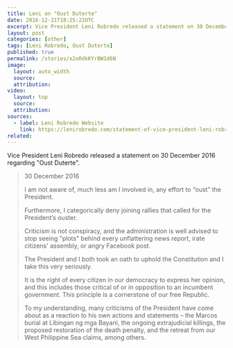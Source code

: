 ```yaml
---
title: Leni on "Oust Duterte"
date: 2016-12-31T18:25:22UTC
excerpt: Vice President Leni Robredo released a statement on 30 December 2016 regarding "Oust Duterte".
layout: post
categories: [other]
tags: [Leni Robredo, Oust Duterte]
published: true
permalink: /stories/x2oRdkKYrBW1d6N
image:
  layout: auto_width
  source: 
  attribution: 
video:
  layout: top
  source: 
  attribution: 
sources:
  - label: Leni Robredo Website
    link: https://lenirobredo.com/statement-of-vice-president-leni-robredo-2/
related:
---
```


Vice President Leni Robredo released a statement on 30 December 2016 regarding "Oust Duterte".

> 30 December 2016
> 
> I am not aware of, much less am I involved in, any effort to “oust” the President.
> 
> Furthermore, I categorically deny joining rallies that called for the President’s ouster.
> 
> Criticism is not conspiracy, and the administration is well advised to stop seeing "plots" behind every unflattering news report, irate citizens' assembly, or angry Facebook post.
> 
> The President and I both took an oath to uphold the Constitution and I take this very seriously.
> 
> It is the right of every citizen in our democracy to express her opinion, and this includes those critical of or in opposition to an incumbent government. This principle is a cornerstone of our free Republic.
> 
> To my understanding, many criticisms of the President have come about as a reaction to his own actions and statements – the Marcos burial at Libingan ng mga Bayani, the ongoing extrajudicial killings, the proposed restoration of the death penalty, and the retreat from our West Philippine Sea claims, among others.
